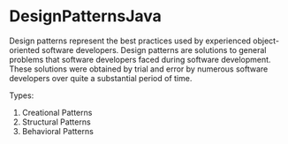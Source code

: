 # DesignPatternsJava

Design patterns represent the best practices used by experienced object-oriented software developers. Design patterns are solutions to general problems that software developers faced during software development. These solutions were obtained by trial and error by numerous software developers over quite a substantial period of time.

Types:

1. Creational Patterns
2. Structural Patterns
3. Behavioral Patterns

